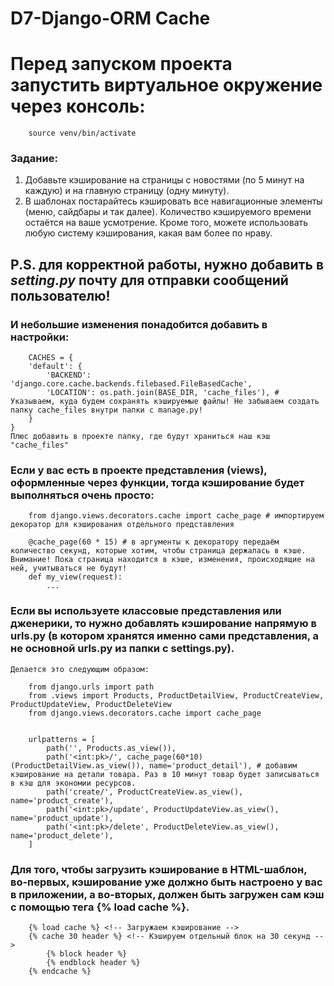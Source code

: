 # D7-Django-ORM Cache
# Перед запуском проекта запустить виртуальное окружение через консоль:
```
    source venv/bin/activate
```
### Задание:
1. Добавьте кэширование на страницы с новостями (по 5 минут на каждую) и на главную страницу (одну минуту).
2. В шаблонах постарайтесь кэшировать все навигационные элементы (меню, сайдбары и так далее). Количество кэшируемого времени остаётся на ваше усмотрение. Кроме того, можете использовать любую систему кэширования, какая вам более по нраву.

## P.S. для корректной работы, нужно добавить в <i>setting.py</i> почту для отправки сообщений пользователю!

### И небольшие изменения понадобится добавить в настройки:
```
    CACHES = {
    'default': {
        'BACKEND': 'django.core.cache.backends.filebased.FileBasedCache',
        'LOCATION': os.path.join(BASE_DIR, 'cache_files'), # Указываем, куда будем сохранять кэшируемые файлы! Не забываем создать папку cache_files внутри папки с manage.py!
    }
}
Плюс добавить в проекте папку, где будут храниться наш кэш "cache_files"
```
### Если у вас есть в проекте представления (<b>views</b>), оформленные через функции, тогда кэширование будет выполняться очень просто:
```
    from django.views.decorators.cache import cache_page # импортируем декоратор для кэширования отдельного представления
 
    @cache_page(60 * 15) # в аргументы к декоратору передаём количество секунд, которые хотим, чтобы страница держалась в кэше. Внимание! Пока страница находится в кэше, изменения, происходящие на ней, учитываться не будут!
    def my_view(request):
        ...
```

### Если вы используете классовые представления или дженерики, то нужно добавлять кэширование напрямую в <b>urls.py</b> (в котором хранятся именно сами представления, а не основной urls.py из папки с <b>settings.py</b>).
    Делается это следующим образом:
```
    from django.urls import path
    from .views import Products, ProductDetailView, ProductCreateView, ProductUpdateView, ProductDeleteView
    from django.views.decorators.cache import cache_page
     
     
    urlpatterns = [
        path('', Products.as_view()),
        path('<int:pk>/', cache_page(60*10)(ProductDetailView.as_view()), name='product_detail'), # добавим кэширование на детали товара. Раз в 10 минут товар будет записываться в кэш для экономии ресурсов.
        path('create/', ProductCreateView.as_view(), name='product_create'), 
        path('<int:pk>/update', ProductUpdateView.as_view(), name='product_update'), 
        path('<int:pk>/delete', ProductDeleteView.as_view(), name='product_delete'), 
    ]
```

### Для того, чтобы загрузить кэширование в HTML-шаблон, во-первых, кэширование уже должно быть настроено у вас в приложении, а во-вторых, должен быть загружен сам кэш с помощью тега <b>{% load cache %}</b>.
```
    {% load cache %} <!-- Загружаем кэширование -->
    {% cache 30 header %} <!-- Кэшируем отдельный блок на 30 секунд -->
        {% block header %}
        {% endblock header %}
    {% endcache %}
```